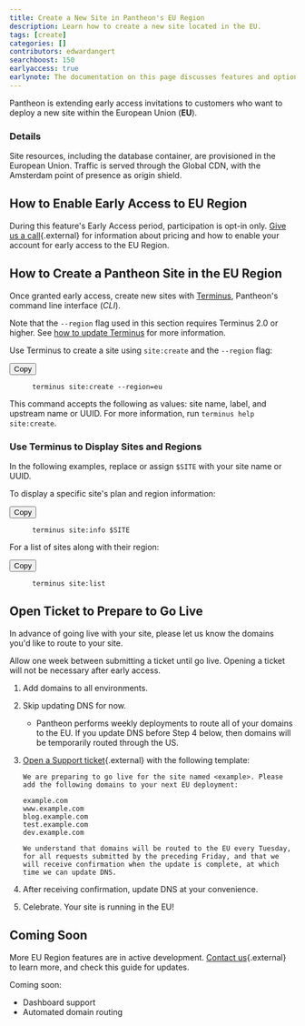 ```yaml
---
title: Create a New Site in Pantheon's EU Region
description: Learn how to create a new site located in the EU.
tags: [create]
categories: []
contributors: edwardangert
searchboost: 150
earlyaccess: true
earlynote: The documentation on this page discusses features and options that are not yet available to all users.
---
```


Pantheon is extending early access invitations to customers who want to deploy a new site within the European Union (**EU**).

### Details

Site resources, including the database container, are provisioned in the European Union. Traffic is served through the Global CDN, with the Amsterdam point of presence as origin shield.

## How to Enable Early Access to EU Region

During this feature's Early Access period, participation is opt-in only. [Give us a call](https://pantheon.io/contact-us){.external} for information about pricing and how to enable your account for early access to the EU Region.

## How to Create a Pantheon Site in the EU Region

Once granted early access, create new sites with [Terminus](/docs/terminus/), Pantheon's command line interface (*CLI*).

Note that the `--region` flag used in this section requires Terminus 2.0 or higher. See [how to update Terminus](/docs/terminus/updates/) for more information.

Use Terminus to create a site using `site:create` and the `--region` flag:

<div class="copy-snippet">
  <button class="btn btn-default btn-clippy" data-clipboard-target="#terminus-new-eu-site">Copy</button>
  <figure><pre id="terminus-new-eu-site"><code class="command bash" data-lang="bash">terminus site:create --region=eu</code></pre></figure>
</div>

This command accepts the following as values: site name, label, and upstream name or UUID. For more information, run `terminus help site:create`.

### Use Terminus to Display Sites and Regions

In the following examples, replace or assign `$SITE` with your site name or UUID.

To display a specific site's plan and region information:

<div class="copy-snippet">
  <button class="btn btn-default btn-clippy" data-clipboard-target="#terminus-site-info">Copy</button>
  <figure><pre id="terminus-site-info"><code class="command bash" data-lang="bash">terminus site:info $SITE</code></pre></figure>
</div>

For a list of sites along with their region:

<div class="copy-snippet">
  <button class="btn btn-default btn-clippy" data-clipboard-target="#terminus-site-list">Copy</button>
  <figure><pre id="terminus-site-list"><code class="command bash" data-lang="bash">terminus site:list</code></pre></figure>
</div>

## Open Ticket to Prepare to Go Live

In advance of going live with your site, please let us know the domains you'd like to route to your site. 

Allow one week between submitting a ticket until go live. Opening a ticket will not be necessary after early access.

1.  Add domains to all environments.
2.  Skip updating DNS for now.
    - Pantheon performs weekly deployments to route all of your domains to the EU. If you update DNS before Step 4 below, then domains will be temporarily routed through the US.
3.  [Open a Support ticket](https://dashboard.pantheon.io/#support){.external} with the following template:

    ```nohighlight
    We are preparing to go live for the site named <example>. Please add the following domains to your next EU deployment:

    example.com
    www.example.com
    blog.example.com
    test.example.com
    dev.example.com

    We understand that domains will be routed to the EU every Tuesday, for all requests submitted by the preceding Friday, and that we will receive confirmation when the update is complete, at which time we can update DNS.
    ```
4. After receiving confirmation, update DNS at your convenience.
5. Celebrate. Your site is running in the EU!

## Coming Soon

More EU Region features are in active development. [Contact us](https://pantheon.io/contact-us){.external} to learn more, and check this guide for updates.

Coming soon:

  - Dashboard support
  - Automated domain routing
